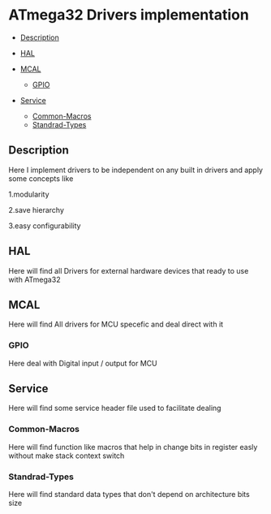 # ATmega32 Drivers implementation

- [Description](#Description)

- [HAL](#HAL)
- [MCAL](#MCAL)
  - [GPIO](#GPIO)
- [Service](#Service)
  - [Common-Macros](#Common-Macros)
  - [Standrad-Types](#Standrad-Types)



## Description
<p>Here I implement drivers to be independent on any built in drivers and apply some concepts like</p>
<p>1.modularity</p>
<p>2.save hierarchy</p>
<p>3.easy configurability</p>

## HAL
<p>Here will find all Drivers for external hardware devices that ready to use with ATmega32</p>


## MCAL
<p>Here will find All drivers for MCU specefic and deal direct with it</p>

### GPIO
<p>Here deal with Digital input / output for MCU  </p>


## Service 
<p>Here will find some service header file used to facilitate dealing</p>

### Common-Macros
<p>Here will find function like macros that help in change bits in register easly without make stack context switch</p>

### Standrad-Types
<p>Here will find standard data types that don't depend on architecture
  bits size</p>

